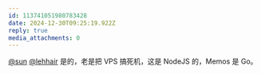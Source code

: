 ```yaml
---
id: 113741051980783428
date: 2024-12-30T09:25:19.922Z
reply: true
media_attachments: 0
---
```


[@sun](https://jiong.us/@sun) [@lehhair](https://misskey.lehhair.net/@lehhair) 是的，老是把 VPS 搞死机，这是 NodeJS 的，Memos 是 Go。

